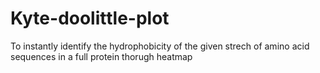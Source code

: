 # Kyte-doolittle-plot

To instantly identify the hydrophobicity of the given strech of amino acid sequences in a full protein thorugh heatmap

